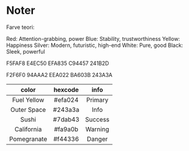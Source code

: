 # Noter

Farve teori:

Red: Attention-grabbing, power
Blue: Stability, trustworthiness
Yellow: Happiness
Silver: Modern, futuristic, high-end
White: Pure, good
Black: Sleek, powerful

F5FAF8
E4EC50
EFA835
C94457
241B2D

F2F6F0
94AAA2
EEA022
BA603B
243A3A

|    color    | hexcode |  info   |
| :---------: | :-----: | :-----: |
| Fuel Yellow | #efa024 | Primary |
| Outer Space | #243a3a |  Info   |
|    Sushi    | #7dab43 | Success |
| California  | #fa9a0b | Warning |
| Pomegranate | #f44336 | Danger  |
